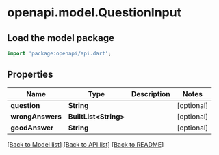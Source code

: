 # openapi.model.QuestionInput

## Load the model package
```dart
import 'package:openapi/api.dart';
```

## Properties
Name | Type | Description | Notes
------------ | ------------- | ------------- | -------------
**question** | **String** |  | [optional] 
**wrongAnswers** | **BuiltList&lt;String&gt;** |  | [optional] 
**goodAnswer** | **String** |  | [optional] 

[[Back to Model list]](../README.md#documentation-for-models) [[Back to API list]](../README.md#documentation-for-api-endpoints) [[Back to README]](../README.md)


